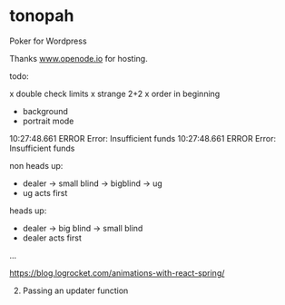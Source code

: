 # tonopah
Poker for Wordpress

Thanks www.openode.io for hosting.

todo:

x double check limits
x strange 2+2
x order in beginning
- background
- portrait mode

10:27:48.661 ERROR Error: Insufficient funds 
10:27:48.661 ERROR Error: Insufficient funds 

non heads up:

- dealer -> small blind -> bigblind -> ug
- ug acts first

heads up:

- dealer -> big blind -> small blind 
- dealer acts first

...

https://blog.logrocket.com/animations-with-react-spring/

2) Passing an updater function